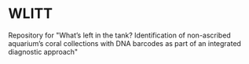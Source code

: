 # WLITT
Repository for "What’s left in the tank? Identification of non-ascribed aquarium’s coral collections with DNA barcodes as part of an integrated diagnostic approach"
